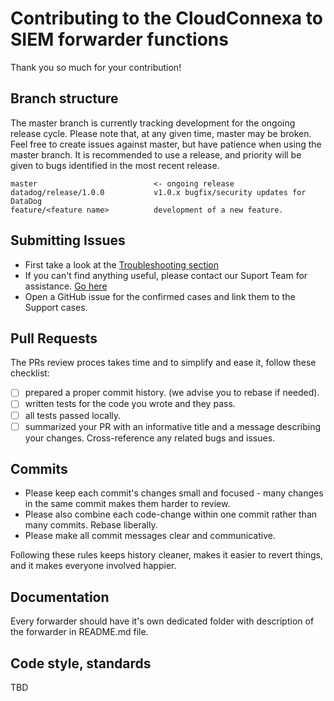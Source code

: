# Contributing to the CloudConnexa to SIEM forwarder functions

Thank you so much for your contribution!

## Branch structure

The master branch is currently tracking development for the ongoing release cycle. Please note that, at any given time,
master may be broken. Feel free to create issues against master, but have patience when using the master branch. It is
recommended to use a release, and priority will be given to bugs identified in the most recent release.

    master                          <- ongoing release
    datadog/release/1.0.0           v1.0.x bugfix/security updates for DataDog
    feature/<feature name>          development of a new feature. 

## Submitting Issues

- First take a look at
  the [Troubleshooting section](https://openvpn.net/cloud-docs/tutorials/configuration-tutorials/log-streaming/tutorial--troubleshoot-cloudconnexa-log-streaming.html)
- If you can't find anything useful, please contact our Suport Team for
  assistance. [Go here](https://support.openvpn.com/hc/en-us/requests/new?ticket_form_id=360001597871&tf_subject=Log%20Streaming%20Issue)
- Open a GitHub issue for the confirmed cases and link them to the Support cases.

## Pull Requests

The PRs review proces takes time and to simplify and ease it, follow these checklist:

- [ ] prepared a proper commit history. (we advise you to rebase if needed).
- [ ] written tests for the code you wrote and they pass.
- [ ] all tests passed locally.
- [ ] summarized your PR with an informative title and a message describing your changes. Cross-reference any related
  bugs and issues.

## Commits

- Please keep each commit's changes small and focused - many changes in the same commit makes them harder to review.
- Please also combine each code-change within one commit rather than many commits. Rebase liberally.
- Please make all commit messages clear and communicative.

Following these rules keeps history cleaner, makes it easier to revert things, and it makes everyone involved happier.

## Documentation

Every forwarder should have it's own dedicated folder with description of the forwarder in README.md file.

## Code style, standards

TBD
